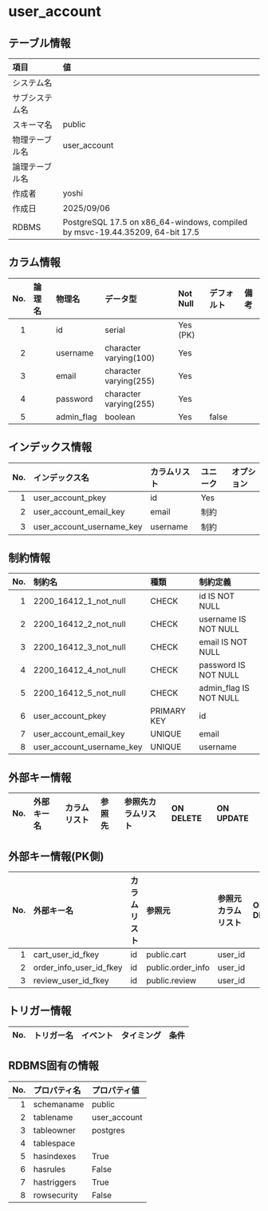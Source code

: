 # user_account

## テーブル情報

| 項目                           | 値                                                                                                   |
|:-------------------------------|:-----------------------------------------------------------------------------------------------------|
| システム名                     |                                                                                                      |
| サブシステム名                 |                                                                                                      |
| スキーマ名                     | public                                                                                               |
| 物理テーブル名                 | user_account                                                                                         |
| 論理テーブル名                 |                                                                                                      |
| 作成者                         | yoshi                                                                                                |
| 作成日                         | 2025/09/06                                                                                           |
| RDBMS                          | PostgreSQL 17.5 on x86_64-windows, compiled by msvc-19.44.35209, 64-bit 17.5                         |



## カラム情報

| No. | 論理名                         | 物理名                         | データ型                       | Not Null | デフォルト           | 備考                           |
|----:|:-------------------------------|:-------------------------------|:-------------------------------|:---------|:---------------------|:-------------------------------|
|   1 |                                | id                             | serial                         | Yes (PK) |                      |                                |
|   2 |                                | username                       | character varying(100)         | Yes      |                      |                                |
|   3 |                                | email                          | character varying(255)         | Yes      |                      |                                |
|   4 |                                | password                       | character varying(255)         | Yes      |                      |                                |
|   5 |                                | admin_flag                     | boolean                        | Yes      | false                |                                |



## インデックス情報

| No. | インデックス名                 | カラムリスト                             | ユニーク   | オプション                     | 
|----:|:-------------------------------|:-----------------------------------------|:-----------|:-------------------------------|
|   1 | user_account_pkey              | id                                       | Yes        |                                |
|   2 | user_account_email_key         | email                                    | 制約       |                                |
|   3 | user_account_username_key      | username                                 | 制約       |                                |



## 制約情報

| No. | 制約名                         | 種類                           | 制約定義                       |
|----:|:-------------------------------|:-------------------------------|:-------------------------------|
|   1 | 2200_16412_1_not_null          | CHECK                          | id IS NOT NULL                 |
|   2 | 2200_16412_2_not_null          | CHECK                          | username IS NOT NULL           |
|   3 | 2200_16412_3_not_null          | CHECK                          | email IS NOT NULL              |
|   4 | 2200_16412_4_not_null          | CHECK                          | password IS NOT NULL           |
|   5 | 2200_16412_5_not_null          | CHECK                          | admin_flag IS NOT NULL         |
|   6 | user_account_pkey              | PRIMARY KEY                    | id                             |
|   7 | user_account_email_key         | UNIQUE                         | email                          |
|   8 | user_account_username_key      | UNIQUE                         | username                       |



## 外部キー情報

| No. | 外部キー名                     | カラムリスト                             | 参照先                         | 参照先カラムリスト                       | ON DELETE    | ON UPDATE    |
|----:|:-------------------------------|:-----------------------------------------|:-------------------------------|:-----------------------------------------|:-------------|:-------------|



## 外部キー情報(PK側)

| No. | 外部キー名                     | カラムリスト                             | 参照元                         | 参照元カラムリスト                       | ON DELETE    | ON UPDATE    |
|----:|:-------------------------------|:-----------------------------------------|:-------------------------------|:-----------------------------------------|:-------------|:-------------|
|   1 | cart_user_id_fkey              | id                                       | public.cart                    | user_id                                  |              |              |
|   2 | order_info_user_id_fkey        | id                                       | public.order_info              | user_id                                  |              |              |
|   3 | review_user_id_fkey            | id                                       | public.review                  | user_id                                  |              |              |



## トリガー情報

| No. | トリガー名                     | イベント                                 | タイミング           | 条件                           |
|----:|:-------------------------------|:-----------------------------------------|:---------------------|:-------------------------------|



## RDBMS固有の情報

| No. | プロパティ名                   | プロパティ値                                                                                         |
|----:|:-------------------------------|:-----------------------------------------------------------------------------------------------------|
|   1 | schemaname                     | public                                                                                               |
|   2 | tablename                      | user_account                                                                                         |
|   3 | tableowner                     | postgres                                                                                             |
|   4 | tablespace                     |                                                                                                      |
|   5 | hasindexes                     | True                                                                                                 |
|   6 | hasrules                       | False                                                                                                |
|   7 | hastriggers                    | True                                                                                                 |
|   8 | rowsecurity                    | False                                                                                                |


